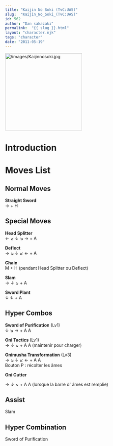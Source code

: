 ```yaml
---
title: "Kaijin No Soki (TvC:UAS)"
slug:  "Kaijin_No_Soki_(TvC:UAS)"
id: 562
author: "Dan sakazaki"
permalink:  "{{ slug }}.html"
layout: "character.njk"
tags: "character"
date: "2011-05-19"
---
```


<img src="/images/Kaijinnosoki.jpg" title="/images/Kaijinnosoki.jpg"
width="250" alt="/images/Kaijinnosoki.jpg" />  

# Introduction

# Moves List

## Normal Moves

**Straight Sword**  
→ + H

## Special Moves

**Head Splitter**  
← ↙ ↓ ↘ → + A

**Deflect**  
→ ↘ ↓ ↙ ← + A

**Chain**  
M + H (pendant Head Splitter ou Deflect)

**Slam**  
→ ↓ ↘ + A

**Sword Plant**  
↓ ↓ + A

## Hyper Combos

**Sword of Purification** (Lv1)  
↓ ↘ → + A A

**Oni Tactics** (Lv1)  
→ ↓ ↘ + A A (maintenir pour charger)

**Onimusha Transformation** (Lv3)  
→ ↘ ↓ ↙ ← + A A  
Bouton P : récolter les âmes

**Oni Cutter**

→ ↓ ↘ + A A (lorsque la barre d' âmes est remplie)

## Assist

Slam

## Hyper Combination

Sword of Purification
